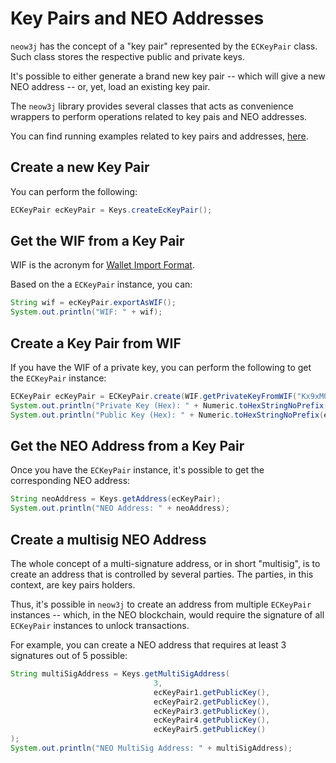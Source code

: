 # Key Pairs and NEO Addresses

`neow3j` has the concept of a "key pair" represented by the `ECKeyPair` class. Such class stores the respective public and private keys.

It's possible to either generate a brand new key pair -- which will give a new NEO address -- or, yet, load an existing key pair.

The `neow3j` library provides several classes that acts as convenience wrappers to perform operations related to key pais and NEO addresses.

You can find running examples related to key pairs and addresses, [here](https://github.com/neow3j/neow3j-examples/tree/master/src/main/java/io/neow3j/examples/keys).

## Create a new Key Pair

You can perform the following:

```java
ECKeyPair ecKeyPair = Keys.createEcKeyPair();
```

## Get the WIF from a Key Pair

WIF is the acronym for [Wallet Import Format](https://en.bitcoin.it/wiki/Wallet_import_format).

Based on the a `ECKeyPair` instance, you can:

```java
String wif = ecKeyPair.exportAsWIF();
System.out.println("WIF: " + wif);
```

## Create a Key Pair from WIF

If you have the WIF of a private key, you can perform the following to get the `ECKeyPair` instance:

```java
ECKeyPair ecKeyPair = ECKeyPair.create(WIF.getPrivateKeyFromWIF("Kx9xMQVipBYAAjSxYEoZVatdVQfhYHbMFWSYPinSgAVd1d4Qgbpf"));
System.out.println("Private Key (Hex): " + Numeric.toHexStringNoPrefix(ecKeyPair.getPrivateKey()));
System.out.println("Public Key (Hex): " + Numeric.toHexStringNoPrefix(ecKeyPair.getPublicKey()));
```

## Get the NEO Address from a Key Pair

Once you have the `ECKeyPair` instance, it's possible to get the corresponding NEO address:

```java
String neoAddress = Keys.getAddress(ecKeyPair);
System.out.println("NEO Address: " + neoAddress);
```

## Create a multisig NEO Address

The whole concept of a multi-signature address, or in short "multisig", is to create an address that is controlled by several parties. The parties, in this context, are key pairs holders.

Thus, it's possible in `neow3j` to create an address from multiple `ECKeyPair` instances -- which, in the NEO blockchain, would require the signature of all `ECKeyPair` instances to unlock transactions.

For example, you can create a NEO address that requires at least 3 signatures out of 5 possible:

```java
String multiSigAddress = Keys.getMultiSigAddress(
          						3,
                				ecKeyPair1.getPublicKey(),
                				ecKeyPair2.getPublicKey(),
                                ecKeyPair3.getPublicKey(),
                                ecKeyPair4.getPublicKey(),
                                ecKeyPair5.getPublicKey()
);
System.out.println("NEO MultiSig Address: " + multiSigAddress);
```


